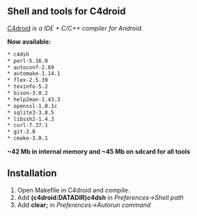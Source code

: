 Shell and tools for C4droid
----------------------------
[C4droid] *is a IDE + C/C++ compiler for Android.*

**Now available:**
```sh
* c4dsh
* perl-5.16.0
* autoconf-2.69
* automake-1.14.1
* flex-2.5.39
* texinfo-5.2
* bison-3.0.2
* help2man-1.43.3
* openssl-1.0.1c
* sqlite3-3.8.5
* libssh2-1.4.3
* curl-7.37.1
* git-2.0
* cmake-3.0.1
```
**~42 Mb in internal memory and ~45 Mb on sdcard for all tools**

Installation
--------------

1.  Open Makefile in C4droid and compile.
2.  Add **(c4droid:DATADIR)c4dsh**  in *Preferences->Shell path*
3.  Add **clear;**  in *Preferences->Autorun command*

[C4droid]:https://play.google.com/store/apps/details?id=com.n0n3m4.droidc